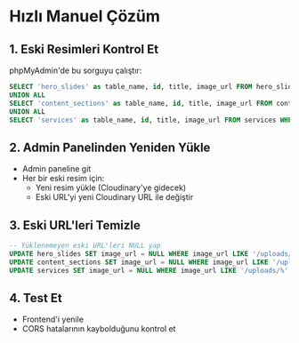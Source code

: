 # Hızlı Manuel Çözüm

## 1. Eski Resimleri Kontrol Et
phpMyAdmin'de bu sorguyu çalıştır:
```sql
SELECT 'hero_slides' as table_name, id, title, image_url FROM hero_slides WHERE image_url LIKE '/uploads/%' OR image_url LIKE 'img-%'
UNION ALL
SELECT 'content_sections' as table_name, id, title, image_url FROM content_sections WHERE image_url LIKE '/uploads/%' OR image_url LIKE 'img-%'
UNION ALL
SELECT 'services' as table_name, id, title, image_url FROM services WHERE image_url LIKE '/uploads/%' OR image_url LIKE 'img-%';
```

## 2. Admin Panelinden Yeniden Yükle
- Admin paneline git
- Her bir eski resim için:
  - Yeni resim yükle (Cloudinary'ye gidecek)
  - Eski URL'yi yeni Cloudinary URL ile değiştir

## 3. Eski URL'leri Temizle
```sql
-- Yüklenemeyen eski URL'leri NULL yap
UPDATE hero_slides SET image_url = NULL WHERE image_url LIKE '/uploads/%' OR image_url LIKE 'img-%';
UPDATE content_sections SET image_url = NULL WHERE image_url LIKE '/uploads/%' OR image_url LIKE 'img-%';
UPDATE services SET image_url = NULL WHERE image_url LIKE '/uploads/%' OR image_url LIKE 'img-%';
```

## 4. Test Et
- Frontend'i yenile
- CORS hatalarının kaybolduğunu kontrol et
